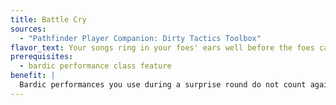 ```yaml
---
title: Battle Cry
sources:
  - "Pathfinder Player Companion: Dirty Tactics Toolbox"
flavor_text: Your songs ring in your foes' ears well before the foes can defend themselves.
prerequisites:
  - bardic performance class feature
benefit: |
  Bardic performances you use during a surprise round do not count against your number of rounds per day. Any bonuses granted by your performance increase by 1 during a surprise round.
---
```


